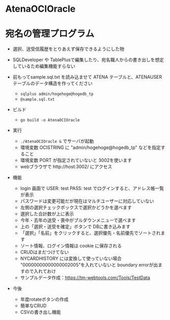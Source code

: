 # AtenaOCIOracle
# 宛名の管理プログラム

- 選択、送受信履歴をとりあえず保存できるようにした物
- SQLDeveloper や TablePlusで編集したり、宛名職人からの書き出しを想定しているため編集機能すらない

- 前もってsample.sql.txt を読み込ませて ATENA テーブルと、ATENAUSER テーブルのデータ構造を作ってください
  - `sqlplus admin/hogehoge@hogedb_tp`
  - `@sample.sql.txt`

- ビルド
  - `go build -o AtenaOCIOracle`

- 実行
  - `./AtenaOCIOracle &` でサーバが起動
  - 環境変数 OCISTRING に "admin/hogehoge@hogedb_tp" などを指定すること
  - 環境変数 PORT が指定されていないと 3002を使います
  - webブラウザで http://host:3002/ にアクセス

- 機能
  - login 画面で USER: test PASS: test でログインすると、アドレス帳一覧が表示
  - パスワードは変更可能だが現在はマルチユーザーに対応していない
  - 左側の選択チェックボックスで選択かどうかを選べます
  - 選択した合計数が上に表示
  - 今年・去年の送受・喪中がプルダウンメニューで選べます
  - 上の「選択・送受を確定」ボタンで DBに書き込みます
  - 「選択」「名前」をクリックすると、選択優先・名前優先でソートされます
  - ソート情報、ログイン情報は cookie に保存される
  - CRUDはまだつけてない
  - NYCARDHISTORY には変換して使っていない場合 "00000000000000002005"を入れていないと boundary errorが出ますので入れておけ
  - サンプルデータ作成：https://tm-webtools.com/Tools/TestData

- 今後
  - 年度rotateボタンの作成
  - 簡単なCRUD
  - CSVの書き出し機能
